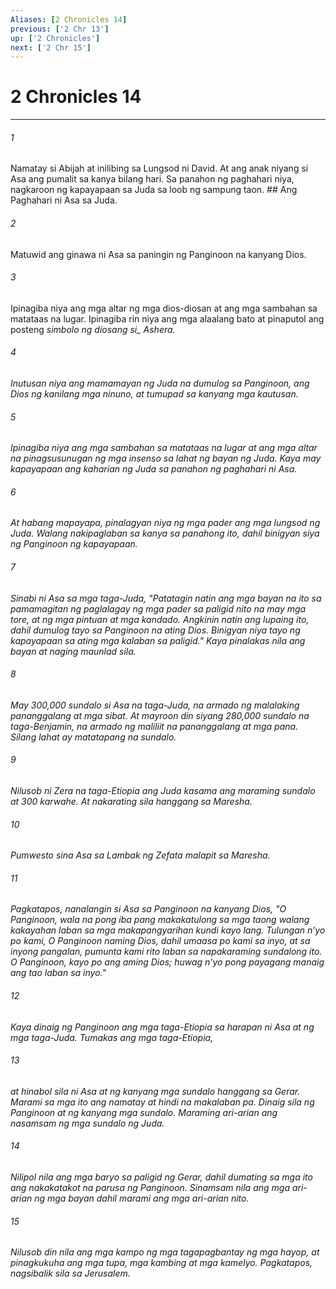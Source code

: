 ```yaml
---
Aliases: [2 Chronicles 14]
previous: ['2 Chr 13']
up: ['2 Chronicles']
next: ['2 Chr 15']
---
```

# 2 Chronicles 14

***






















###### 1 










Namatay si Abijah at inilibing sa Lungsod ni David. At ang anak niyang si Asa ang pumalit sa kanya bilang hari. Sa panahon ng paghahari niya, nagkaroon ng kapayapaan sa Juda sa loob ng sampung taon. ## Ang Paghahari ni Asa sa Juda. 





















###### 2 










Matuwid ang ginawa ni Asa sa paningin ng Panginoon na kanyang Dios. 





















###### 3 










Ipinagiba niya ang mga altar ng mga dios-diosan at ang mga sambahan sa matataas na lugar. Ipinagiba rin niya ang mga alaalang bato at pinaputol ang posteng <i class="trans-change">simbolo ng diosang si_ Ashera. 





















###### 4 










Inutusan niya ang mamamayan ng Juda na dumulog sa Panginoon, ang Dios ng kanilang mga ninuno, at tumupad sa kanyang mga kautusan. 





















###### 5 










Ipinagiba niya ang mga sambahan sa matataas na lugar at ang mga altar na pinagsusunugan ng mga insenso sa lahat ng bayan ng Juda. Kaya may kapayapaan ang kaharian ng Juda sa panahon ng paghahari ni Asa. 





















###### 6 










At habang mapayapa, pinalagyan niya ng mga pader ang mga lungsod ng Juda. Walang nakipaglaban sa kanya sa panahong ito, dahil binigyan siya ng Panginoon ng kapayapaan. 





















###### 7 










Sinabi ni Asa sa mga taga-Juda, "Patatagin natin ang mga bayan na ito sa pamamagitan ng paglalagay ng mga pader sa paligid nito na may mga tore, at ng mga pintuan at mga kandado. Angkinin natin ang lupaing ito, dahil dumulog tayo sa Panginoon na ating Dios. Binigyan niya tayo ng kapayapaan sa ating mga kalaban sa paligid." Kaya pinalakas nila ang bayan at naging maunlad sila. 





















###### 8 










May 300,000 sundalo si Asa na taga-Juda, na armado ng malalaking pananggalang at mga sibat. At mayroon din siyang 280,000 sundalo na taga-Benjamin, na armado ng maliliit na pananggalang at mga pana. Silang lahat ay matatapang na sundalo. 





















###### 9 










Nilusob ni Zera na taga-Etiopia ang Juda kasama ang maraming sundalo at 300 karwahe. At nakarating sila hanggang sa Maresha. 





















###### 10 










Pumwesto sina Asa sa Lambak ng Zefata malapit sa Maresha. 





















###### 11 










Pagkatapos, nanalangin si Asa sa Panginoon na kanyang Dios, "O Panginoon, wala na pong iba pang makakatulong sa mga taong walang kakayahan laban sa mga makapangyarihan kundi kayo lang. Tulungan nʼyo po kami, O Panginoon naming Dios, dahil umaasa po kami sa inyo, at sa inyong pangalan, pumunta kami rito laban sa napakaraming sundalong ito. O Panginoon, kayo po ang aming Dios; huwag nʼyo pong payagang manaig ang tao laban sa inyo." 





















###### 12 










Kaya dinaig ng Panginoon ang mga taga-Etiopia sa harapan ni Asa at ng mga taga-Juda. Tumakas ang mga taga-Etiopia, 





















###### 13 










at hinabol sila ni Asa at ng kanyang mga sundalo hanggang sa Gerar. Marami sa mga ito ang namatay at hindi na makalaban pa. Dinaig sila ng Panginoon at ng kanyang mga sundalo. Maraming ari-arian ang nasamsam ng mga sundalo ng Juda. 





















###### 14 










Nilipol nila ang mga baryo sa paligid ng Gerar, dahil dumating sa mga ito ang nakakatakot na parusa ng Panginoon. Sinamsam nila ang mga ari-arian ng mga bayan dahil marami ang mga ari-arian nito. 





















###### 15 










Nilusob din nila ang mga kampo ng mga tagapagbantay ng mga hayop, at pinagkukuha ang mga tupa, mga kambing at mga kamelyo. Pagkatapos, nagsibalik sila sa Jerusalem.
